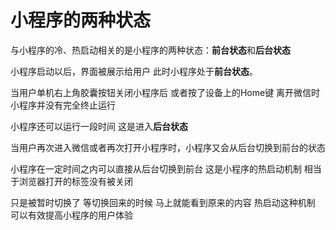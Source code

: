 # 小程序的两种状态

与小程序的冷、热启动相关的是小程序的两种状态：**前台状态**和**后台状态**

小程序启动以后，界面被展示给用户 此时小程序处于**前台状态**。

当用户单机右上角胶囊按钮关闭小程序后 或者按了设备上的Home键 离开微信时 小程序并没有完全终止运行

小程序还可以运行一段时间  这是进入**后台状态**

当用户再次进入微信或者再次打开小程序时，小程序又会从后台切换到前台的状态

小程序在一定时间之内可以直接从后台切换到前台 这是小程序的热启动机制 相当于浏览器打开的标签没有被关闭

只是被暂时切换了 等切换回来的时候 马上就能看到原来的内容 热启动这种机制 可以有效提高小程序的用户体验
